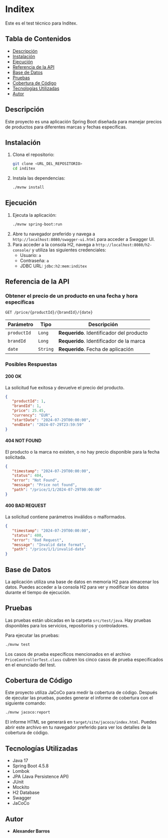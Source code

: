 
# Inditex

Este es el test técnico para Inditex.

## Tabla de Contenidos
- [Descripción](#descripción)
- [Instalación](#instalación)
- [Ejecución](#ejecución)
- [Referencia de la API](#referencia-de-la-api)
- [Base de Datos](#base-de-datos)
- [Pruebas](#pruebas)
- [Cobertura de Código](#cobertura-de-código)
- [Tecnologías Utilizadas](#tecnologías-utilizadas)
- [Autor](#autor)

## Descripción
Este proyecto es una aplicación Spring Boot diseñada para manejar precios de productos para diferentes marcas y fechas específicas.

## Instalación
1. Clona el repositorio:
   ```bash
   git clone <URL_DEL_REPOSITORIO>
   cd inditex
   ```
2. Instala las dependencias:
   ```bash
   ./mvnw install
   ```

## Ejecución
1. Ejecuta la aplicación:
   ```bash
   ./mvnw spring-boot:run
   ```
2. Abre tu navegador preferido y navega a `http://localhost:8080/swagger-ui.html` para acceder a Swagger UI.
3. Para acceder a la consola H2, navega a `http://localhost:8080/h2-console/` y utiliza las siguientes credenciales:
    - Usuario: `a`
    - Contraseña: `a`
    - JDBC URL: `jdbc:h2:mem:inditex`

## Referencia de la API
### Obtener el precio de un producto en una fecha y hora específicas

```http
GET /price/{productId}/{brandId}/{date}
```

| Parámetro  | Tipo   | Descripción                             |
|------------|--------|-----------------------------------------|
| `productId`| `Long` | **Requerido**. Identificador del producto|
| `brandId`  | `Long` | **Requerido**. Identificador de la marca|
| `date`     | `String` | **Requerido**. Fecha de aplicación       |

### Posibles Respuestas

#### 200 OK
La solicitud fue exitosa y devuelve el precio del producto.
```json
{
   "productId": 1,
   "brandId": 1,
   "price": 25.45,
   "currency": "EUR",
   "startDate": "2024-07-29T00:00:00",
   "endDate": "2024-07-29T23:59:59"
}
```
#### 404 NOT FOUND
El producto o la marca no existen, o no hay precio disponible para la fecha solicitada.
```json
{
   "timestamp": "2024-07-29T00:00:00",
   "status": 404,
   "error": "Not Found",
   "message": "Price not found",
   "path": "/price/1/1/2024-07-29T00:00:00"
}
```
#### 400 BAD REQUEST
La solicitud contiene parámetros inválidos o malformados.
```json
{
   "timestamp": "2024-07-29T00:00:00",
   "status": 400,
   "error": "Bad Request",
   "message": "Invalid date format",
   "path": "/price/1/1/invalid-date"
}
```

## Base de Datos
La aplicación utiliza una base de datos en memoria H2 para almacenar los datos. Puedes acceder a la consola H2 para ver y modificar los datos durante el tiempo de ejecución.

## Pruebas
Las pruebas están ubicadas en la carpeta `src/test/java`. Hay pruebas disponibles para los servicios, repositorios y controladores.

Para ejecutar las pruebas:
```bash
./mvnw test
```

Los casos de prueba específicos mencionados en el archivo `PriceControllerTest.class` cubren los cinco casos de prueba especificados en el enunciado del test.

## Cobertura de Código
Este proyecto utiliza JaCoCo para medir la cobertura de código. Después de ejecutar las pruebas, puedes generar el informe de cobertura con el siguiente comando:

```bash
./mvnw jacoco:report
```

El informe HTML se generará en `target/site/jacoco/index.html`. Puedes abrir este archivo en tu navegador preferido para ver los detalles de la cobertura de código.

## Tecnologías Utilizadas
- Java 17
- Spring Boot 4.5.8
- Lombok
- JPA (Java Persistence API)
- JUnit
- Mockito
- H2 Database
- Swagger
- JaCoCo

## Autor
- **Alexander Barros**
